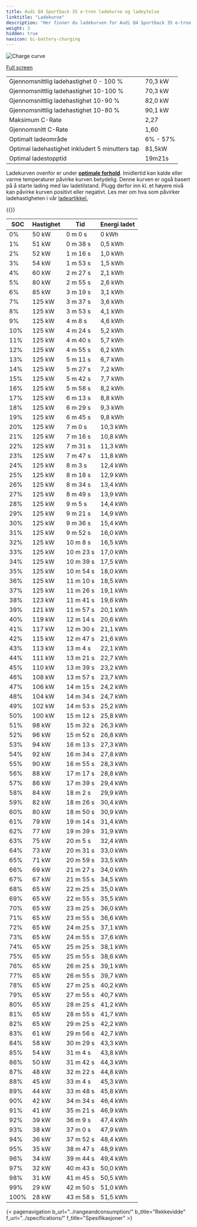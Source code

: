 ```yaml
---
title: Audi Q4 Sportback 35 e-tron ladekurve og ladeytelse
linktitle: "Ladekurve"
description: "Her finner du ladekurven for Audi Q4 Sportback 35 e-tron."
weight: 3
hidden: true
navicon: bi-battery-charging
---
```

<!-- markdownlint-disable MD033 -->
<img src="/images/models/audi/q4_e-tron/q4_sportback_35_e-tron/chargingcurve.svg" alt="Charge curve" class="img-fluid">

[Full screen](/images/models/audi/q4_e-tron/q4_sportback_35_e-tron/chargingcurve.svg)


<table class="table table-striped border">
<tbody>
<tr>
<td>Gjennomsnittlig ladehastighet 0 - 100 %</td><td>70,3 kW</td>
</tr>
<tr>
<td>Gjennomsnittlig ladehastighet 10-100 %</td><td>70,3 kW</td>
</tr>
<tr>
<td>Gjennomsnittlig ladehastighet 10-90 %</td><td>82,0 kW</td>
</tr>
<tr>
<td>Gjennomsnittlig ladehastighet 10-80 %</td><td>90,1 kW</td>
</tr>
<tr>
<td>Maksimum C-Rate</td><td>2,27</td>
</tr>
<tr>
<td>Gjennomsnitt C-Rate</td><td>1,60</td>
</tr>
<tr>
<td>Optimalt ladeområde</td><td>6% - 57%</td>
</tr>
<tr>
<td>Optimal ladehastighet inkludert 5 minutters tap</td><td>81,5kW</td>
</tr>
<tr>
<td>Optimal ladestopptid</td><td>19m21s</td>
</tr>
</tbody>
</table>


Ladekurven ovenfor er under **[optimale forhold](../../../../../technology/battery/charging/#temperatur)**. Imidlertid kan kalde eller varme temperaturer påvirke kurven betydelig. Denne kurven er også basert på å starte lading med lav ladetilstand. Plugg derfor inn kl. et høyere nivå kan påvirke kurven positivt eller negativt. Les mer om hva som påvirker ladehastigheten i vår [ladeartikkel.](../../../../../technology/battery/charging/)


{{<evkxdisplayaddarticle />}}
<table class="table table-striped border">
<thead>
<tr><th>SOC</th><th>Hastighet</th><th>Tid</th><th>Energi ladet</th></tr>
</thead>
<tbody>
<tr>
<td>0%</td><td>50 kW</td><td> 0 m 0 s </td><td>0 kWh </td>
</tr>
<tr>
<td>1%</td><td>51 kW</td><td> 0 m 38 s </td><td>0,5 kWh </td>
</tr>
<tr>
<td>2%</td><td>52 kW</td><td> 1 m 16 s </td><td>1,0 kWh </td>
</tr>
<tr>
<td>3%</td><td>54 kW</td><td> 1 m 53 s </td><td>1,5 kWh </td>
</tr>
<tr>
<td>4%</td><td>60 kW</td><td> 2 m 27 s </td><td>2,1 kWh </td>
</tr>
<tr>
<td>5%</td><td>80 kW</td><td> 2 m 55 s </td><td>2,6 kWh </td>
</tr>
<tr>
<td>6%</td><td>85 kW</td><td> 3 m 19 s </td><td>3,1 kWh </td>
</tr>
<tr>
<td>7%</td><td>125 kW</td><td> 3 m 37 s </td><td>3,6 kWh </td>
</tr>
<tr>
<td>8%</td><td>125 kW</td><td> 3 m 53 s </td><td>4,1 kWh </td>
</tr>
<tr>
<td>9%</td><td>125 kW</td><td> 4 m 8 s </td><td>4,6 kWh </td>
</tr>
<tr>
<td>10%</td><td>125 kW</td><td> 4 m 24 s </td><td>5,2 kWh </td>
</tr>
<tr>
<td>11%</td><td>125 kW</td><td> 4 m 40 s </td><td>5,7 kWh </td>
</tr>
<tr>
<td>12%</td><td>125 kW</td><td> 4 m 55 s </td><td>6,2 kWh </td>
</tr>
<tr>
<td>13%</td><td>125 kW</td><td> 5 m 11 s </td><td>6,7 kWh </td>
</tr>
<tr>
<td>14%</td><td>125 kW</td><td> 5 m 27 s </td><td>7,2 kWh </td>
</tr>
<tr>
<td>15%</td><td>125 kW</td><td> 5 m 42 s </td><td>7,7 kWh </td>
</tr>
<tr>
<td>16%</td><td>125 kW</td><td> 5 m 58 s </td><td>8,2 kWh </td>
</tr>
<tr>
<td>17%</td><td>125 kW</td><td> 6 m 13 s </td><td>8,8 kWh </td>
</tr>
<tr>
<td>18%</td><td>125 kW</td><td> 6 m 29 s </td><td>9,3 kWh </td>
</tr>
<tr>
<td>19%</td><td>125 kW</td><td> 6 m 45 s </td><td>9,8 kWh </td>
</tr>
<tr>
<td>20%</td><td>125 kW</td><td> 7 m 0 s </td><td>10,3 kWh </td>
</tr>
<tr>
<td>21%</td><td>125 kW</td><td> 7 m 16 s </td><td>10,8 kWh </td>
</tr>
<tr>
<td>22%</td><td>125 kW</td><td> 7 m 31 s </td><td>11,3 kWh </td>
</tr>
<tr>
<td>23%</td><td>125 kW</td><td> 7 m 47 s </td><td>11,8 kWh </td>
</tr>
<tr>
<td>24%</td><td>125 kW</td><td> 8 m 3 s </td><td>12,4 kWh </td>
</tr>
<tr>
<td>25%</td><td>125 kW</td><td> 8 m 18 s </td><td>12,9 kWh </td>
</tr>
<tr>
<td>26%</td><td>125 kW</td><td> 8 m 34 s </td><td>13,4 kWh </td>
</tr>
<tr>
<td>27%</td><td>125 kW</td><td> 8 m 49 s </td><td>13,9 kWh </td>
</tr>
<tr>
<td>28%</td><td>125 kW</td><td> 9 m 5 s </td><td>14,4 kWh </td>
</tr>
<tr>
<td>29%</td><td>125 kW</td><td> 9 m 21 s </td><td>14,9 kWh </td>
</tr>
<tr>
<td>30%</td><td>125 kW</td><td> 9 m 36 s </td><td>15,4 kWh </td>
</tr>
<tr>
<td>31%</td><td>125 kW</td><td> 9 m 52 s </td><td>16,0 kWh </td>
</tr>
<tr>
<td>32%</td><td>125 kW</td><td> 10 m 8 s </td><td>16,5 kWh </td>
</tr>
<tr>
<td>33%</td><td>125 kW</td><td> 10 m 23 s </td><td>17,0 kWh </td>
</tr>
<tr>
<td>34%</td><td>125 kW</td><td> 10 m 39 s </td><td>17,5 kWh </td>
</tr>
<tr>
<td>35%</td><td>125 kW</td><td> 10 m 54 s </td><td>18,0 kWh </td>
</tr>
<tr>
<td>36%</td><td>125 kW</td><td> 11 m 10 s </td><td>18,5 kWh </td>
</tr>
<tr>
<td>37%</td><td>125 kW</td><td> 11 m 26 s </td><td>19,1 kWh </td>
</tr>
<tr>
<td>38%</td><td>123 kW</td><td> 11 m 41 s </td><td>19,6 kWh </td>
</tr>
<tr>
<td>39%</td><td>121 kW</td><td> 11 m 57 s </td><td>20,1 kWh </td>
</tr>
<tr>
<td>40%</td><td>119 kW</td><td> 12 m 14 s </td><td>20,6 kWh </td>
</tr>
<tr>
<td>41%</td><td>117 kW</td><td> 12 m 30 s </td><td>21,1 kWh </td>
</tr>
<tr>
<td>42%</td><td>115 kW</td><td> 12 m 47 s </td><td>21,6 kWh </td>
</tr>
<tr>
<td>43%</td><td>113 kW</td><td> 13 m 4 s </td><td>22,1 kWh </td>
</tr>
<tr>
<td>44%</td><td>111 kW</td><td> 13 m 21 s </td><td>22,7 kWh </td>
</tr>
<tr>
<td>45%</td><td>110 kW</td><td> 13 m 39 s </td><td>23,2 kWh </td>
</tr>
<tr>
<td>46%</td><td>108 kW</td><td> 13 m 57 s </td><td>23,7 kWh </td>
</tr>
<tr>
<td>47%</td><td>106 kW</td><td> 14 m 15 s </td><td>24,2 kWh </td>
</tr>
<tr>
<td>48%</td><td>104 kW</td><td> 14 m 34 s </td><td>24,7 kWh </td>
</tr>
<tr>
<td>49%</td><td>102 kW</td><td> 14 m 53 s </td><td>25,2 kWh </td>
</tr>
<tr>
<td>50%</td><td>100 kW</td><td> 15 m 12 s </td><td>25,8 kWh </td>
</tr>
<tr>
<td>51%</td><td>98 kW</td><td> 15 m 32 s </td><td>26,3 kWh </td>
</tr>
<tr>
<td>52%</td><td>96 kW</td><td> 15 m 52 s </td><td>26,8 kWh </td>
</tr>
<tr>
<td>53%</td><td>94 kW</td><td> 16 m 13 s </td><td>27,3 kWh </td>
</tr>
<tr>
<td>54%</td><td>92 kW</td><td> 16 m 34 s </td><td>27,8 kWh </td>
</tr>
<tr>
<td>55%</td><td>90 kW</td><td> 16 m 55 s </td><td>28,3 kWh </td>
</tr>
<tr>
<td>56%</td><td>88 kW</td><td> 17 m 17 s </td><td>28,8 kWh </td>
</tr>
<tr>
<td>57%</td><td>86 kW</td><td> 17 m 39 s </td><td>29,4 kWh </td>
</tr>
<tr>
<td>58%</td><td>84 kW</td><td> 18 m 2 s </td><td>29,9 kWh </td>
</tr>
<tr>
<td>59%</td><td>82 kW</td><td> 18 m 26 s </td><td>30,4 kWh </td>
</tr>
<tr>
<td>60%</td><td>80 kW</td><td> 18 m 50 s </td><td>30,9 kWh </td>
</tr>
<tr>
<td>61%</td><td>79 kW</td><td> 19 m 14 s </td><td>31,4 kWh </td>
</tr>
<tr>
<td>62%</td><td>77 kW</td><td> 19 m 39 s </td><td>31,9 kWh </td>
</tr>
<tr>
<td>63%</td><td>75 kW</td><td> 20 m 5 s </td><td>32,4 kWh </td>
</tr>
<tr>
<td>64%</td><td>73 kW</td><td> 20 m 31 s </td><td>33,0 kWh </td>
</tr>
<tr>
<td>65%</td><td>71 kW</td><td> 20 m 59 s </td><td>33,5 kWh </td>
</tr>
<tr>
<td>66%</td><td>69 kW</td><td> 21 m 27 s </td><td>34,0 kWh </td>
</tr>
<tr>
<td>67%</td><td>67 kW</td><td> 21 m 55 s </td><td>34,5 kWh </td>
</tr>
<tr>
<td>68%</td><td>65 kW</td><td> 22 m 25 s </td><td>35,0 kWh </td>
</tr>
<tr>
<td>69%</td><td>65 kW</td><td> 22 m 55 s </td><td>35,5 kWh </td>
</tr>
<tr>
<td>70%</td><td>65 kW</td><td> 23 m 25 s </td><td>36,0 kWh </td>
</tr>
<tr>
<td>71%</td><td>65 kW</td><td> 23 m 55 s </td><td>36,6 kWh </td>
</tr>
<tr>
<td>72%</td><td>65 kW</td><td> 24 m 25 s </td><td>37,1 kWh </td>
</tr>
<tr>
<td>73%</td><td>65 kW</td><td> 24 m 55 s </td><td>37,6 kWh </td>
</tr>
<tr>
<td>74%</td><td>65 kW</td><td> 25 m 25 s </td><td>38,1 kWh </td>
</tr>
<tr>
<td>75%</td><td>65 kW</td><td> 25 m 55 s </td><td>38,6 kWh </td>
</tr>
<tr>
<td>76%</td><td>65 kW</td><td> 26 m 25 s </td><td>39,1 kWh </td>
</tr>
<tr>
<td>77%</td><td>65 kW</td><td> 26 m 55 s </td><td>39,7 kWh </td>
</tr>
<tr>
<td>78%</td><td>65 kW</td><td> 27 m 25 s </td><td>40,2 kWh </td>
</tr>
<tr>
<td>79%</td><td>65 kW</td><td> 27 m 55 s </td><td>40,7 kWh </td>
</tr>
<tr>
<td>80%</td><td>65 kW</td><td> 28 m 25 s </td><td>41,2 kWh </td>
</tr>
<tr>
<td>81%</td><td>65 kW</td><td> 28 m 55 s </td><td>41,7 kWh </td>
</tr>
<tr>
<td>82%</td><td>65 kW</td><td> 29 m 25 s </td><td>42,2 kWh </td>
</tr>
<tr>
<td>83%</td><td>61 kW</td><td> 29 m 56 s </td><td>42,7 kWh </td>
</tr>
<tr>
<td>84%</td><td>58 kW</td><td> 30 m 29 s </td><td>43,3 kWh </td>
</tr>
<tr>
<td>85%</td><td>54 kW</td><td> 31 m 4 s </td><td>43,8 kWh </td>
</tr>
<tr>
<td>86%</td><td>50 kW</td><td> 31 m 42 s </td><td>44,3 kWh </td>
</tr>
<tr>
<td>87%</td><td>48 kW</td><td> 32 m 22 s </td><td>44,8 kWh </td>
</tr>
<tr>
<td>88%</td><td>45 kW</td><td> 33 m 4 s </td><td>45,3 kWh </td>
</tr>
<tr>
<td>89%</td><td>44 kW</td><td> 33 m 48 s </td><td>45,8 kWh </td>
</tr>
<tr>
<td>90%</td><td>42 kW</td><td> 34 m 34 s </td><td>46,4 kWh </td>
</tr>
<tr>
<td>91%</td><td>41 kW</td><td> 35 m 21 s </td><td>46,9 kWh </td>
</tr>
<tr>
<td>92%</td><td>39 kW</td><td> 36 m 9 s </td><td>47,4 kWh </td>
</tr>
<tr>
<td>93%</td><td>38 kW</td><td> 37 m 0 s </td><td>47,9 kWh </td>
</tr>
<tr>
<td>94%</td><td>36 kW</td><td> 37 m 52 s </td><td>48,4 kWh </td>
</tr>
<tr>
<td>95%</td><td>35 kW</td><td> 38 m 47 s </td><td>48,9 kWh </td>
</tr>
<tr>
<td>96%</td><td>34 kW</td><td> 39 m 44 s </td><td>49,4 kWh </td>
</tr>
<tr>
<td>97%</td><td>32 kW</td><td> 40 m 43 s </td><td>50,0 kWh </td>
</tr>
<tr>
<td>98%</td><td>31 kW</td><td> 41 m 45 s </td><td>50,5 kWh </td>
</tr>
<tr>
<td>99%</td><td>29 kW</td><td> 42 m 50 s </td><td>51,0 kWh </td>
</tr>
<tr>
<td>100%</td><td>28 kW</td><td> 43 m 58 s </td><td>51,5 kWh </td>
</tr>
</tbody>
</table>


{< pagenavigation b_url="../rangeandconsumption/" b_title="Rekkevidde" f_url="../specifications/" f_title="Spesifikasjoner" >}
